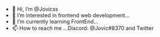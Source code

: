 - 👋 Hi, I’m @Jovicss
- 👀 I’m interested in frontend web development...  
- 🌱 I’m currently learning FrontEnd...
- 📫 How to reach me ...Discord: @Jovic#8370 and Twitter


<!---
Jovicss/Jovicss is a ✨ special ✨ repository because its `README.md` (this file) appears on your GitHub profile.
You can click the Preview link to take a look at your changes.
--->
